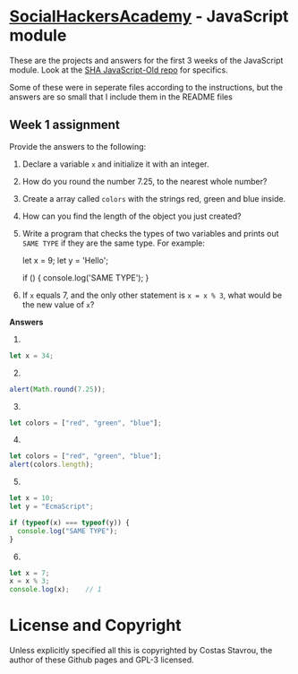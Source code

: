 ﻿# [SocialHackersAcademy](https://www.socialhackersacademy.org/) - JavaScript module

These are the projects and answers for the first 3 weeks of the JavaScript module.
Look at the [SHA JavaScript-Old repo](https://github.com/SocialHackersCodeSchool/JavaScript-Old)
for specifics.

Some of these were in seperate files according to the instructions, but the
answers are so small that I include them in the README files

## Week 1 assignment

Provide the answers to the following:

1. Declare a variable `x` and initialize it with an integer.

2. How do you round the number 7.25, to the nearest whole number?

3. Create a array called `colors` with the strings red, green and blue inside.

4. How can you find the length of the object you just created?

5. Write a program that checks the types of two variables and prints
out `SAME TYPE` if they are the same type.
For example:

    let x = 9;
    let y = 'Hello';

    if () {
      console.log('SAME TYPE');
    }


6. If `x` equals 7, and the only other statement is `x = x % 3`, what
would be the new value of `x`?


**Answers**

1.
```js
let x = 34;
```

2.
```js
alert(Math.round(7.25));
```

3.
```js
let colors = ["red", "green", "blue"];
```

4.
```js
let colors = ["red", "green", "blue"];
alert(colors.length);
```

5.
```js
let x = 10;
let y = "EcmaScript";

if (typeof(x) === typeof(y)) {
  console.log("SAME TYPE");
}
```

6.
```js
let x = 7;
x = x % 3;
console.log(x);    // 1
```



# License and Copyright

Unless explicitly specified all this is copyrighted by Costas Stavrou, the
author of these Github pages and GPL-3 licensed.
